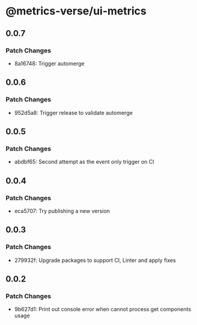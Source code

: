 # @metrics-verse/ui-metrics

## 0.0.7

### Patch Changes

- 8a16748: Trigger automerge

## 0.0.6

### Patch Changes

- 952d5a8: Trigger release to validate automerge

## 0.0.5

### Patch Changes

- abdbf65: Second attempt as the event only trigger on CI

## 0.0.4

### Patch Changes

- eca5707: Try publishing a new version

## 0.0.3

### Patch Changes

- 279932f: Upgrade packages to support CI, Linter and apply fixes

## 0.0.2

### Patch Changes

- 9b627d1: Print out console error when cannot process get components usage
